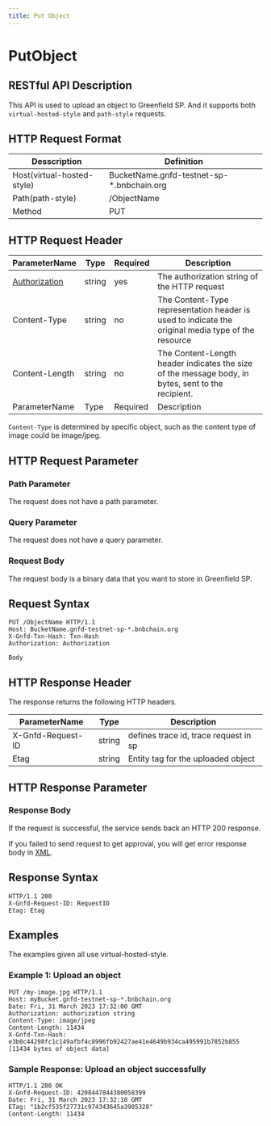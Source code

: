 ```yaml
---
title: Put Object
---
```


# PutObject

## RESTful API Description

This API is used to upload an object to Greenfield SP. And it supports both `virtual-hosted-style` and `path-style` requests.

## HTTP Request Format

| Desscription               | Definition                                |
| -------------------------- | ----------------------------------------- |
| Host(virtual-hosted-style) | BucketName.gnfd-testnet-sp-*.bnbchain.org |
| Path(path-style)           | /ObjectName                               |
| Method                     | PUT                                       |

## HTTP Request Header

| ParameterName                                                            | Type   | Required | Description                                                                                        |
| ------------------------------------------------------------------------ | ------ | -------- | -------------------------------------------------------------------------------------------------- |
| [Authorization](../storgae-provider-rest/README.md#authorization-header) | string | yes      | The authorization string of the HTTP request                                                       |
| Content-Type                                                             | string | no       | The Content-Type representation header is used to indicate the original media type of the resource |
| Content-Length                                                           | string | no       | The Content-Length header indicates the size of the message body, in bytes, sent to the recipient. |
| ParameterName                                                            | Type   | Required | Description                                                                                        |

`Content-Type` is determined by specific object, such as the content type of image could be image/jpeg.

## HTTP Request Parameter

### Path Parameter

The request does not have a path parameter.

### Query Parameter

The request does not have a query parameter.

### Request Body

The request body is a binary data that you want to store in Greenfield SP.

## Request Syntax

```HTTP
PUT /ObjectName HTTP/1.1
Host: BucketName.gnfd-testnet-sp-*.bnbchain.org
X-Gnfd-Txn-Hash: Txn-Hash
Authorization: Authorization

Body
```

## HTTP Response Header

The response returns the following HTTP headers.

| ParameterName     | Type   | Description                           |
| ----------------- | ------ | ------------------------------------- |
| X-Gnfd-Request-ID | string | defines trace id, trace request in sp |
| Etag              | string | Entity tag for the uploaded object    |

## HTTP Response Parameter

### Response Body

If the request is successful, the service sends back an HTTP 200 response.

If you failed to send request to get approval, you will get error response body in [XML](./sp_response.md#sp-error-response).

## Response Syntax

```HTTP
HTTP/1.1 200
X-Gnfd-Request-ID: RequestID
Etag: Etag
```

## Examples

The examples given all use virtual-hosted-style.

### Example 1: Upload an object

```HTTP
PUT /my-image.jpg HTTP/1.1
Host: myBucket.gnfd-testnet-sp-*.bnbchain.org
Date: Fri, 31 March 2023 17:32:00 GMT
Authorization: authorization string
Content-Type: image/jpeg
Content-Length: 11434
X-Gnfd-Txn-Hash: e3b0c44298fc1c149afbf4c8996fb92427ae41e4649b934ca495991b7852b855
[11434 bytes of object data]
```

### Sample Response: Upload an object successfully

```HTTP
HTTP/1.1 200 OK
X-Gnfd-Request-ID: 4208447844380058399
Date: Fri, 31 March 2023 17:32:10 GMT
ETag: "1b2cf535f27731c974343645a3985328"
Content-Length: 11434
```
